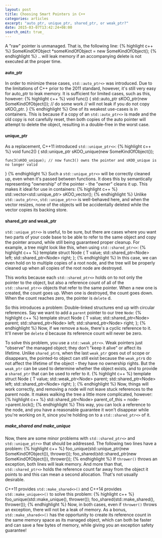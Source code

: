 ```yaml
---
layout: post
title: Choosing Smart Pointers in C++
categories: articles
excerpt: "auto_ptr, unique_ptr, shared_ptr, or weak_ptr?"
date: 2015-03-07T13:42:24+08:00
search_omit: true_
---
```


A "raw" pointer is unmanaged. That is, the following line:
{% highlight c++ %}
SomeKindOfObject *someKindOfObject = new SomeKindOfObject();
{% endhighlight %}
.. will leak memory if an accompanying delete is not executed at the proper time.

#### auto_ptr
In order to minimize these cases, ``std::auto_ptr<>`` was introduced. Due to the limitations of C++ prior to the 2011 standard, however, it's still very easy for auto_ptr to leak memory. It is sufficient for limited cases, such as this, however:
{% highlight c++ %}
void func() {
    std::auto_ptr<SomeKindOfObject> sKOO_ptr(new SomeKindOfObject());
    // do some work
    // will not leak if you do not copy sKOO_ptr.
}
{% endhighlight %}
One of its weakest use-cases is in containers. This is because if a copy of an ``std::auto_ptr<>`` is made and the old copy is not carefully reset, then both copies of the auto pointer will attempt to delete the object, resulting in a double-free in the worst case.

#### unique_ptr
As a replacement, C++11 introduced ``std::unique_ptr<>``:
{% highlight c++ %}
void func2() {
    std::unique_ptr<SomeKindofObject> sKOO_unique(new SomeKindOfObject());

    func3(sKOO_unique); // now func3() owns the pointer and sKOO_unique is no longer valid
}
{% endhighlight %}
Such a ``std::unique_ptr<>`` will be correctly cleaned up, even when it's passed between functions. It does this by semantically representing "ownership" of the pointer - the "owner" cleans it up. This makes it ideal for use in containers:
{% highlight c++ %}
std::vector<std::unique_ptr<SomeKindofObject>> sKOO_vector();
{% endhighlight %}
Unlike ``std::auto_ptr<>``, ``std::unique_ptr<>`` is well-behaved here, and when the vector resizes, none of the objects will be accidentally deleted while the vector copies its backing store.

#### shared_ptr and weak_ptr
``std::unique_ptr<>`` is useful, to be sure, but there are cases where you want two parts of your code base to be able to refer to the same object and copy the pointer around, while still being guaranteed proper cleanup. For example, a tree might look like this, when using ``std::shared_ptr<>``:
{% highlight c++ %}
template<class T>
struct Node {
    T value;
    std::shared_ptr<Node<T>> left;
    std::shared_ptr<Node<T>> right;
};
{% endhighlight %}
In this case, we can even hold on to multiple copies of a root node, and the tree will be properly cleaned up when all copies of the root node are destroyed.

This works because each ``std::shared_ptr<>`` holds on to not only the pointer to the object, but also a reference count of all of the ``std::shared_ptr<>`` objects that refer to the same pointer. When a new one is created, the count goes up. When one is destroyed, the count goes down. When the count reaches zero, the pointer is ``delete`` d.

So this introduces a problem: Double-linked structures end up with circular references. Say we want to add a ``parent`` pointer to our tree ``Node``:
{% highlight c++ %}
template<class T>
struct Node {
    T value;
    std::shared_ptr<Node<T>> parent;
    std::shared_ptr<Node<T>> left;
    std::shared_ptr<Node<T>> right;
};
{% endhighlight %}
Now, if we remove a ``Node``, there's a cyclic reference to it. It'll never be ``delete`` d because its reference count will never be zero.

To solve this problem, you use a ``std::weak_ptr<>``. Weak pointers just "observe" the managed object; they don't "keep it alive" or affect its lifetime. Unlike ``shared_ptr``s, when the last ``weak_ptr`` goes out of scope or disappears, the pointed-to object can still exist because
the ``weak_ptr``s do not affect the lifetime of the object - they have no ownership rights. But the ``weak_ptr`` can be used to determine whether the object exists, and to provide a ``shared_ptr`` that can be used to refer to it. 
{% highlight c++ %}
template<class T>
struct Node {
    T value;
    std::weak_ptr<Node<T>> parent;
    std::shared_ptr<Node<T>> left;
    std::shared_ptr<Node<T>> right;
};
{% endhighlight %}
Now, things will work correctly, and removing a node will not leave stuck references to the parent node. It makes walking the tree a little more complicated, however:
{% highlight c++ %}
std::shared_ptr<Node<T>> parent_of_this = node->parent.lock();
{% endhighlight %}
This way, you can lock a reference to the node, and you have a reasonable guarantee it won't disappear while you're working on it, since you're holding on to a ``std::shared_ptr<>`` of it.

##### make_shared and make_unique
Now, there are some minor problems with ``std::shared_ptr<>`` and ``std::unique_ptr<>`` that should be addressed. The following two lines have a problem:
{% highlight c++ %}
foo_unique(std::unique_ptr<SomeKindofObject>(new SomeKindOfObject()), thrower());
foo_shared(std::shared_ptr<SomeKindofObject>(new SomeKindOfObject()), thrower());
{% endhighlight %}
If ``thrower()`` throws an exception, both lines will leak memory. And more than that, ``std::shared_ptr<>`` holds the reference count far away from the object it points to and this can mean a second allocation. That's not usually desirable.

C++11 provides ``std::make_shared<>()`` and C++14 provides ``std::make_unique<>()`` to solve this problem:
{% highlight c++ %}
foo_unique(std::make_unique<SomeKindofObject>(), thrower());
foo_shared(std::make_shared<SomeKindofObject>(), thrower());
{% endhighlight %}
Now, in both cases, even if ``thrower()`` throws an exception, there will not be a leak of memory. As a bonus, ``std::make_shared<>()`` has the opportunity to create its reference count in the same memory space as its managed object, which can both be faster and can save a few bytes of memory, while giving you an exception safety guarantee!
